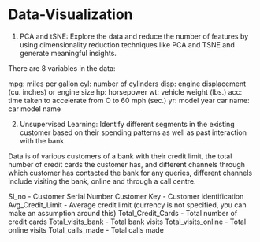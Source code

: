 # Data-Visualization

1. PCA and tSNE: Explore the data and reduce the number of features by using dimensionality reduction techniques like PCA and TSNE and generate meaningful insights.

There are 8 variables in the data:

mpg: miles per gallon
cyl: number of cylinders
disp: engine displacement (cu. inches) or engine size
hp: horsepower
wt: vehicle weight (lbs.)
acc: time taken to accelerate from O to 60 mph (sec.)
yr: model year
car name: car model name

2. Unsupervised Learning: Identify different segments in the existing customer based on their spending patterns as well as past interaction with the bank.

Data is of various customers of a bank with their credit limit, the total number of credit cards the customer has, 
and different channels through which customer has contacted the bank for any queries, different channels include visiting the bank, 
online and through a call centre.

Sl_no - Customer Serial Number
Customer Key - Customer identification
Avg_Credit_Limit - Average credit limit (currency is not specified, you can make an assumption around this)
Total_Credit_Cards - Total number of credit cards
Total_visits_bank - Total bank visits
Total_visits_online - Total online visits
Total_calls_made - Total calls made
